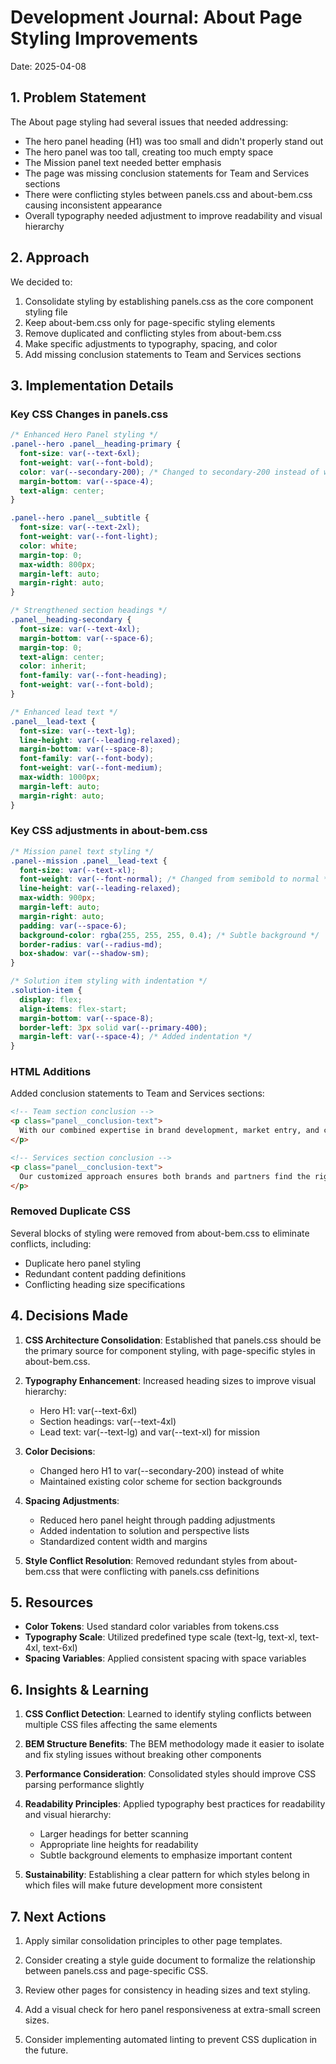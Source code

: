 # Development Journal: About Page Styling Improvements
Date: 2025-04-08

## 1. Problem Statement

The About page styling had several issues that needed addressing:
- The hero panel heading (H1) was too small and didn't properly stand out
- The hero panel was too tall, creating too much empty space
- The Mission panel text needed better emphasis
- The page was missing conclusion statements for Team and Services sections
- There were conflicting styles between panels.css and about-bem.css causing inconsistent appearance
- Overall typography needed adjustment to improve readability and visual hierarchy

## 2. Approach

We decided to:
1. Consolidate styling by establishing panels.css as the core component styling file
2. Keep about-bem.css only for page-specific styling elements
3. Remove duplicated and conflicting styles from about-bem.css
4. Make specific adjustments to typography, spacing, and color
5. Add missing conclusion statements to Team and Services sections

## 3. Implementation Details

### Key CSS Changes in panels.css

```css
/* Enhanced Hero Panel styling */
.panel--hero .panel__heading-primary {
  font-size: var(--text-6xl);
  font-weight: var(--font-bold);
  color: var(--secondary-200); /* Changed to secondary-200 instead of white */
  margin-bottom: var(--space-4);
  text-align: center;
}

.panel--hero .panel__subtitle {
  font-size: var(--text-2xl);
  font-weight: var(--font-light);
  color: white;
  margin-top: 0;
  max-width: 800px;
  margin-left: auto;
  margin-right: auto;
}

/* Strengthened section headings */
.panel__heading-secondary {
  font-size: var(--text-4xl);
  margin-bottom: var(--space-6);
  margin-top: 0;
  text-align: center;
  color: inherit;
  font-family: var(--font-heading);
  font-weight: var(--font-bold);
}

/* Enhanced lead text */
.panel__lead-text {
  font-size: var(--text-lg);
  line-height: var(--leading-relaxed);
  margin-bottom: var(--space-8);
  font-family: var(--font-body);
  font-weight: var(--font-medium);
  max-width: 1000px;
  margin-left: auto;
  margin-right: auto;
}
```

### Key CSS adjustments in about-bem.css

```css
/* Mission panel text styling */
.panel--mission .panel__lead-text {
  font-size: var(--text-xl);
  font-weight: var(--font-normal); /* Changed from semibold to normal */
  line-height: var(--leading-relaxed);
  max-width: 900px;
  margin-left: auto;
  margin-right: auto;
  padding: var(--space-6);
  background-color: rgba(255, 255, 255, 0.4); /* Subtle background */
  border-radius: var(--radius-md);
  box-shadow: var(--shadow-sm);
}

/* Solution item styling with indentation */
.solution-item {
  display: flex;
  align-items: flex-start;
  margin-bottom: var(--space-8);
  border-left: 3px solid var(--primary-400);
  margin-left: var(--space-4); /* Added indentation */
}
```

### HTML Additions

Added conclusion statements to Team and Services sections:

```html
<!-- Team section conclusion -->
<p class="panel__conclusion-text">
  With our combined expertise in brand development, market entry, and cross-cultural business, we're uniquely positioned to bridge the gap between visionary founders and the international partners they need to succeed.
</p>

<!-- Services section conclusion -->
<p class="panel__conclusion-text">
  Our customized approach ensures both brands and partners find the right connections, with the right context, at the right time—creating value across borders through meaningful relationships.
</p>
```

### Removed Duplicate CSS

Several blocks of styling were removed from about-bem.css to eliminate conflicts, including:
- Duplicate hero panel styling
- Redundant content padding definitions
- Conflicting heading size specifications

## 4. Decisions Made

1. **CSS Architecture Consolidation**: Established that panels.css should be the primary source for component styling, with page-specific styles in about-bem.css.

2. **Typography Enhancement**: Increased heading sizes to improve visual hierarchy:
   - Hero H1: var(--text-6xl)
   - Section headings: var(--text-4xl)
   - Lead text: var(--text-lg) and var(--text-xl) for mission

3. **Color Decisions**: 
   - Changed hero H1 to var(--secondary-200) instead of white
   - Maintained existing color scheme for section backgrounds

4. **Spacing Adjustments**:
   - Reduced hero panel height through padding adjustments
   - Added indentation to solution and perspective lists
   - Standardized content width and margins

5. **Style Conflict Resolution**: Removed redundant styles from about-bem.css that were conflicting with panels.css definitions

## 5. Resources

- **Color Tokens**: Used standard color variables from tokens.css
- **Typography Scale**: Utilized predefined type scale (text-lg, text-xl, text-4xl, text-6xl)
- **Spacing Variables**: Applied consistent spacing with space variables

## 6. Insights & Learning

1. **CSS Conflict Detection**: Learned to identify styling conflicts between multiple CSS files affecting the same elements

2. **BEM Structure Benefits**: The BEM methodology made it easier to isolate and fix styling issues without breaking other components

3. **Performance Consideration**: Consolidated styles should improve CSS parsing performance slightly

4. **Readability Principles**: Applied typography best practices for readability and visual hierarchy:
   - Larger headings for better scanning
   - Appropriate line heights for readability
   - Subtle background elements to emphasize important content

5. **Sustainability**: Establishing a clear pattern for which styles belong in which files will make future development more consistent

## 7. Next Actions

1. Apply similar consolidation principles to other page templates.

2. Consider creating a style guide document to formalize the relationship between panels.css and page-specific CSS.

3. Review other pages for consistency in heading sizes and text styling.

4. Add a visual check for hero panel responsiveness at extra-small screen sizes.

5. Consider implementing automated linting to prevent CSS duplication in the future.
